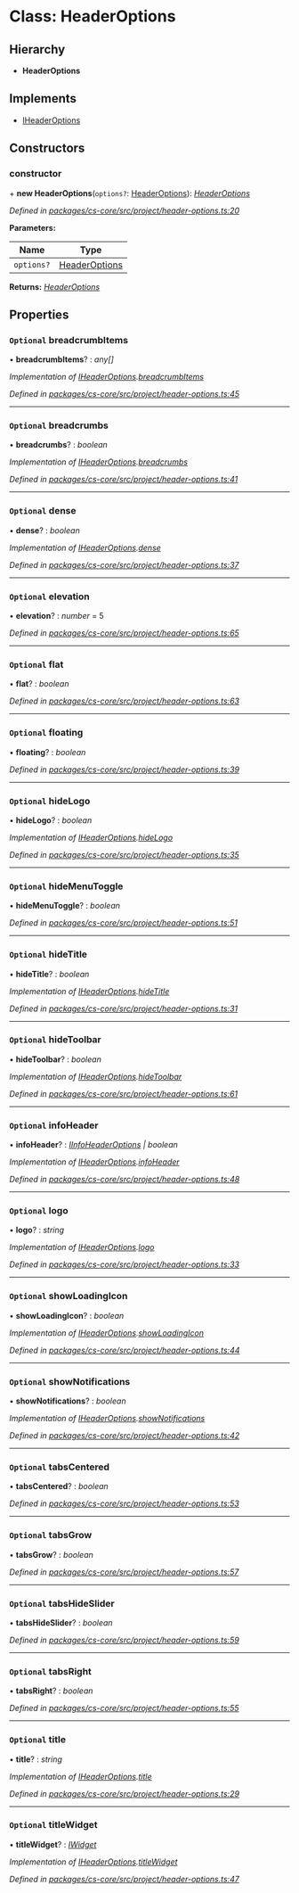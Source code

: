 # Class: HeaderOptions

## Hierarchy

* **HeaderOptions**

## Implements

* [IHeaderOptions](../interfaces/_cs_core_src_project_header_options_.iheaderoptions.md)

## Constructors

###  constructor

\+ **new HeaderOptions**(`options?`: [HeaderOptions](_cs_core_src_project_header_options_.headeroptions.md)): *[HeaderOptions](_cs_core_src_project_header_options_.headeroptions.md)*

*Defined in [packages/cs-core/src/project/header-options.ts:20](https://github.com/TNOCS/csnext/blob/34474da7/packages/cs-core/src/project/header-options.ts#L20)*

**Parameters:**

Name | Type |
------ | ------ |
`options?` | [HeaderOptions](_cs_core_src_project_header_options_.headeroptions.md) |

**Returns:** *[HeaderOptions](_cs_core_src_project_header_options_.headeroptions.md)*

## Properties

### `Optional` breadcrumbItems

• **breadcrumbItems**? : *any[]*

*Implementation of [IHeaderOptions](../interfaces/_cs_core_src_project_header_options_.iheaderoptions.md).[breadcrumbItems](../interfaces/_cs_core_src_project_header_options_.iheaderoptions.md#optional-breadcrumbitems)*

*Defined in [packages/cs-core/src/project/header-options.ts:45](https://github.com/TNOCS/csnext/blob/34474da7/packages/cs-core/src/project/header-options.ts#L45)*

___

### `Optional` breadcrumbs

• **breadcrumbs**? : *boolean*

*Implementation of [IHeaderOptions](../interfaces/_cs_core_src_project_header_options_.iheaderoptions.md).[breadcrumbs](../interfaces/_cs_core_src_project_header_options_.iheaderoptions.md#optional-breadcrumbs)*

*Defined in [packages/cs-core/src/project/header-options.ts:41](https://github.com/TNOCS/csnext/blob/34474da7/packages/cs-core/src/project/header-options.ts#L41)*

___

### `Optional` dense

• **dense**? : *boolean*

*Implementation of [IHeaderOptions](../interfaces/_cs_core_src_project_header_options_.iheaderoptions.md).[dense](../interfaces/_cs_core_src_project_header_options_.iheaderoptions.md#optional-dense)*

*Defined in [packages/cs-core/src/project/header-options.ts:37](https://github.com/TNOCS/csnext/blob/34474da7/packages/cs-core/src/project/header-options.ts#L37)*

___

### `Optional` elevation

• **elevation**? : *number* = 5

*Defined in [packages/cs-core/src/project/header-options.ts:65](https://github.com/TNOCS/csnext/blob/34474da7/packages/cs-core/src/project/header-options.ts#L65)*

___

### `Optional` flat

• **flat**? : *boolean*

*Defined in [packages/cs-core/src/project/header-options.ts:63](https://github.com/TNOCS/csnext/blob/34474da7/packages/cs-core/src/project/header-options.ts#L63)*

___

### `Optional` floating

• **floating**? : *boolean*

*Defined in [packages/cs-core/src/project/header-options.ts:39](https://github.com/TNOCS/csnext/blob/34474da7/packages/cs-core/src/project/header-options.ts#L39)*

___

### `Optional` hideLogo

• **hideLogo**? : *boolean*

*Implementation of [IHeaderOptions](../interfaces/_cs_core_src_project_header_options_.iheaderoptions.md).[hideLogo](../interfaces/_cs_core_src_project_header_options_.iheaderoptions.md#optional-hidelogo)*

*Defined in [packages/cs-core/src/project/header-options.ts:35](https://github.com/TNOCS/csnext/blob/34474da7/packages/cs-core/src/project/header-options.ts#L35)*

___

### `Optional` hideMenuToggle

• **hideMenuToggle**? : *boolean*

*Defined in [packages/cs-core/src/project/header-options.ts:51](https://github.com/TNOCS/csnext/blob/34474da7/packages/cs-core/src/project/header-options.ts#L51)*

___

### `Optional` hideTitle

• **hideTitle**? : *boolean*

*Implementation of [IHeaderOptions](../interfaces/_cs_core_src_project_header_options_.iheaderoptions.md).[hideTitle](../interfaces/_cs_core_src_project_header_options_.iheaderoptions.md#optional-hidetitle)*

*Defined in [packages/cs-core/src/project/header-options.ts:31](https://github.com/TNOCS/csnext/blob/34474da7/packages/cs-core/src/project/header-options.ts#L31)*

___

### `Optional` hideToolbar

• **hideToolbar**? : *boolean*

*Implementation of [IHeaderOptions](../interfaces/_cs_core_src_project_header_options_.iheaderoptions.md).[hideToolbar](../interfaces/_cs_core_src_project_header_options_.iheaderoptions.md#optional-hidetoolbar)*

*Defined in [packages/cs-core/src/project/header-options.ts:61](https://github.com/TNOCS/csnext/blob/34474da7/packages/cs-core/src/project/header-options.ts#L61)*

___

### `Optional` infoHeader

• **infoHeader**? : *[IInfoHeaderOptions](../interfaces/_cs_core_src_project_header_options_.iinfoheaderoptions.md) | boolean*

*Implementation of [IHeaderOptions](../interfaces/_cs_core_src_project_header_options_.iheaderoptions.md).[infoHeader](../interfaces/_cs_core_src_project_header_options_.iheaderoptions.md#optional-infoheader)*

*Defined in [packages/cs-core/src/project/header-options.ts:48](https://github.com/TNOCS/csnext/blob/34474da7/packages/cs-core/src/project/header-options.ts#L48)*

___

### `Optional` logo

• **logo**? : *string*

*Implementation of [IHeaderOptions](../interfaces/_cs_core_src_project_header_options_.iheaderoptions.md).[logo](../interfaces/_cs_core_src_project_header_options_.iheaderoptions.md#optional-logo)*

*Defined in [packages/cs-core/src/project/header-options.ts:33](https://github.com/TNOCS/csnext/blob/34474da7/packages/cs-core/src/project/header-options.ts#L33)*

___

### `Optional` showLoadingIcon

• **showLoadingIcon**? : *boolean*

*Implementation of [IHeaderOptions](../interfaces/_cs_core_src_project_header_options_.iheaderoptions.md).[showLoadingIcon](../interfaces/_cs_core_src_project_header_options_.iheaderoptions.md#optional-showloadingicon)*

*Defined in [packages/cs-core/src/project/header-options.ts:44](https://github.com/TNOCS/csnext/blob/34474da7/packages/cs-core/src/project/header-options.ts#L44)*

___

### `Optional` showNotifications

• **showNotifications**? : *boolean*

*Implementation of [IHeaderOptions](../interfaces/_cs_core_src_project_header_options_.iheaderoptions.md).[showNotifications](../interfaces/_cs_core_src_project_header_options_.iheaderoptions.md#optional-shownotifications)*

*Defined in [packages/cs-core/src/project/header-options.ts:42](https://github.com/TNOCS/csnext/blob/34474da7/packages/cs-core/src/project/header-options.ts#L42)*

___

### `Optional` tabsCentered

• **tabsCentered**? : *boolean*

*Defined in [packages/cs-core/src/project/header-options.ts:53](https://github.com/TNOCS/csnext/blob/34474da7/packages/cs-core/src/project/header-options.ts#L53)*

___

### `Optional` tabsGrow

• **tabsGrow**? : *boolean*

*Defined in [packages/cs-core/src/project/header-options.ts:57](https://github.com/TNOCS/csnext/blob/34474da7/packages/cs-core/src/project/header-options.ts#L57)*

___

### `Optional` tabsHideSlider

• **tabsHideSlider**? : *boolean*

*Defined in [packages/cs-core/src/project/header-options.ts:59](https://github.com/TNOCS/csnext/blob/34474da7/packages/cs-core/src/project/header-options.ts#L59)*

___

### `Optional` tabsRight

• **tabsRight**? : *boolean*

*Defined in [packages/cs-core/src/project/header-options.ts:55](https://github.com/TNOCS/csnext/blob/34474da7/packages/cs-core/src/project/header-options.ts#L55)*

___

### `Optional` title

• **title**? : *string*

*Implementation of [IHeaderOptions](../interfaces/_cs_core_src_project_header_options_.iheaderoptions.md).[title](../interfaces/_cs_core_src_project_header_options_.iheaderoptions.md#optional-title)*

*Defined in [packages/cs-core/src/project/header-options.ts:29](https://github.com/TNOCS/csnext/blob/34474da7/packages/cs-core/src/project/header-options.ts#L29)*

___

### `Optional` titleWidget

• **titleWidget**? : *[IWidget](../interfaces/_cs_core_src_widget_widget_.iwidget.md)*

*Implementation of [IHeaderOptions](../interfaces/_cs_core_src_project_header_options_.iheaderoptions.md).[titleWidget](../interfaces/_cs_core_src_project_header_options_.iheaderoptions.md#optional-titlewidget)*

*Defined in [packages/cs-core/src/project/header-options.ts:47](https://github.com/TNOCS/csnext/blob/34474da7/packages/cs-core/src/project/header-options.ts#L47)*
